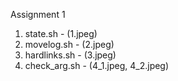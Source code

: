 Assignment 1

1. state.sh - (1.jpeg)
2. movelog.sh - (2.jpeg)
3. hardlinks.sh - (3.jpeg)
4. check_arg.sh - (4_1.jpeg, 4_2.jpeg)

